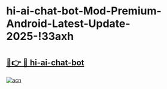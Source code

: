 # hi-ai-chat-bot-Mod-Premium-Android-Latest-Update-2025-!33axh

# <h2><a href="https://xr4mzt.esa.edu.pl?title=hi-ai-chat-bot&ref=33axh">🔗👉 🔴 hi-ai-chat-bot</a></h2>

[![acn](https://github.com/user-attachments/assets/0f9c940e-d8b0-45ae-aac7-cd30a18b3e1c)](https://xr4mzt.esa.edu.pl?title=hi-ai-chat-bot&ref=33axh)


